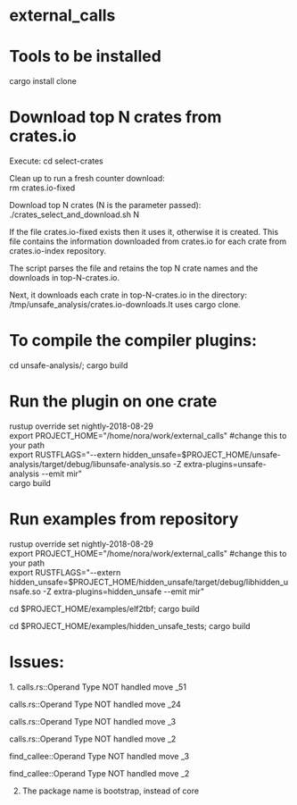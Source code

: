 # external_calls

<h1>Tools to be installed</h1>
cargo install clone

<h1>Download top N crates from crates.io</h1>

Execute: cd select-crates

Clean up to run a fresh counter download:<br>
rm crates.io-fixed

Download top N crates (N is the parameter passed): <br>
./crates_select_and_download.sh N

If the file crates.io-fixed exists then it uses it, otherwise it is created. This file contains the information downloaded from crates.io for each crate from crates.io-index repository.

The script parses the file and retains the top N crate names and the downloads in top-N-crates.io.

Next, it downloads each crate in top-N-crates.io in the directory: /tmp/unsafe_analysis/crates.io-downloads.It uses cargo clone.

<h1>To compile the compiler plugins: </h1>

cd unsafe-analysis/; cargo build

<h1>Run the plugin on one crate</h1>
rustup override set nightly-2018-08-29<br>
export PROJECT_HOME="/home/nora/work/external_calls" #change this to your path<br>
export RUSTFLAGS="--extern hidden_unsafe=$PROJECT_HOME/unsafe-analysis/target/debug/libunsafe-analysis.so -Z extra-plugins=unsafe-analysis  --emit mir"<br>
cargo build

<h1>Run examples from repository</h1>
rustup override set nightly-2018-08-29<br>
export PROJECT_HOME="/home/nora/work/external_calls" #change this to your path<br>
export RUSTFLAGS="--extern hidden_unsafe=$PROJECT_HOME/hidden_unsafe/target/debug/libhidden_unsafe.so -Z extra-plugins=hidden_unsafe  --emit mir"<br>

cd $PROJECT_HOME/examples/elf2tbf; cargo build

cd $PROJECT_HOME/examples/hidden_unsafe_tests; cargo build

<h1>Issues:</h1>
1. calls.rs::Operand Type NOT handled move _51

calls.rs::Operand Type NOT handled move _24

calls.rs::Operand Type NOT handled move _3

calls.rs::Operand Type NOT handled move _2

find_callee::Operand Type NOT handled move _3

find_callee::Operand Type NOT handled move _2

2. The package name is bootstrap, instead of core
